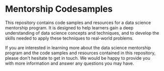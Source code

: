 # Mentorship Codesamples

This repository contains code samples and resources for a data science mentorship program. It is designed to help learners gain a deep understanding of data science concepts and techniques, and to develop the skills needed to apply these techniques to real-world problems. 

If you are interested in learning more about the data science mentorship program and the code samples and resources contained in this repository, please don't hesitate to get in touch. We would be happy to provide you with more information and answer any questions you may have.
